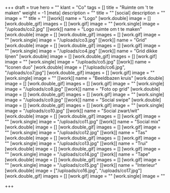 +++
draft = true
hero = ""
klant = "Co"
tags = []
title = "Ruimte om 't te maken"
weight = -1
[meta]
description = ""
title = ""
[social]
description = ""
image = ""
title = ""
[[work]]
name = "Logo"
[work.double]
image = []
[work.double_gif]
images = []
[work.gif]
image = ""
[work.single]
image = "/uploads/co2.jpg"
[[work]]
name = "Logo ruimte om t te maken"
[work.double]
image = []
[work.double_gif]
images = []
[work.gif]
image = ""
[work.single]
image = "/uploads/co3.jpg"
[[work]]
name = "Grid"
[work.double]
image = []
[work.double_gif]
images = []
[work.gif]
image = ""
[work.single]
image = "/uploads/co4.jpg"
[[work]]
name = "Grid dikke lijnen"
[work.double]
image = []
[work.double_gif]
images = []
[work.gif]
image = ""
[work.single]
image = "/uploads/co5.jpg"
[[work]]
name = "Iconen duo"
[work.double]
image = ["/uploads/co6.jpg", "/uploads/co7.jpg"]
[work.double_gif]
images = []
[work.gif]
image = ""
[work.single]
image = ""
[[work]]
name = "Beeldbazen kruis"
[work.double]
image = []
[work.double_gif]
images = []
[work.gif]
image = ""
[work.single]
image = "/uploads/co8.jpg"
[[work]]
name = "Foto op grid"
[work.double]
image = []
[work.double_gif]
images = []
[work.gif]
image = ""
[work.single]
image = "/uploads/co9.jpg"
[[work]]
name = "Social swipe"
[work.double]
image = []
[work.double_gif]
images = []
[work.gif]
image = ""
[work.single]
image = "/uploads/co10.jpg"
[[work]]
name = "Social zwart/wit"
[work.double]
image = []
[work.double_gif]
images = []
[work.gif]
image = ""
[work.single]
image = "/uploads/co11.jpg"
[[work]]
name = "Social mix"
[work.double]
image = []
[work.double_gif]
images = []
[work.gif]
image = ""
[work.single]
image = "/uploads/co12.jpg"
[[work]]
name = "Tas"
[work.double]
image = []
[work.double_gif]
images = []
[work.gif]
image = ""
[work.single]
image = "/uploads/co13.jpg"
[[work]]
name = "Trui"
[work.double]
image = []
[work.double_gif]
images = []
[work.gif]
image = ""
[work.single]
image = "/uploads/co14.jpg"
[[work]]
name = "Tape"
[work.double]
image = []
[work.double_gif]
images = []
[work.gif]
image = ""
[work.single]
image = "/uploads/co15.jpg"
[[work]]
name = "Interieur"
[work.double]
image = ["/uploads/co16.jpg", "/uploads/co17.jpg"]
[work.double_gif]
images = []
[work.gif]
image = ""
[work.single]
image = ""

+++
